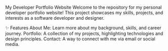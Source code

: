My Developer Portfolio Website
Welcome to the repository for my personal developer portfolio website! This project showcases my skills, projects, and interests as a software developer and designer.

✨ Features
About Me: Learn more about my background, skills, and career journey.
Portfolio: A collection of my projects, highlighting technologies and design principles.
Contact: A way to connect with me via email or social media.
